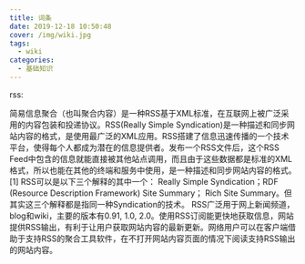 ```yaml
---
title: 词条
date: 2019-12-18 10:50:48
cover: /img/wiki.jpg
tags: 
  - wiki
categories:
  - 基础知识
---
```

rss:

简易信息聚合（也叫聚合内容）是一种RSS基于XML标准，在互联网上被广泛采用的内容包装和投递协议。RSS(Really Simple Syndication)是一种描述和同步网站内容的格式，是使用最广泛的XML应用。RSS搭建了信息迅速传播的一个技术平台，使得每个人都成为潜在的信息提供者。发布一个RSS文件后，这个RSS Feed中包含的信息就能直接被其他站点调用，而且由于这些数据都是标准的XML格式，所以也能在其他的终端和服务中使用，是一种描述和同步网站内容的格式。 [1]  RSS可以是以下三个解释的其中一个： Really Simple Syndication；RDF (Resource Description Framework) Site Summary； Rich Site Summary。但其实这三个解释都是指同一种Syndication的技术。
RSS广泛用于网上新闻频道，blog和wiki，主要的版本有0.91, 1.0, 2.0。使用RSS订阅能更快地获取信息，网站提供RSS输出，有利于让用户获取网站内容的最新更新。网络用户可以在客户端借助于支持RSS的聚合工具软件，在不打开网站内容页面的情况下阅读支持RSS输出的网站内容。